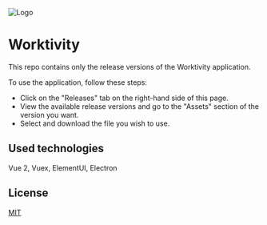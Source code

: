 
![Logo]([https://useworktivity.com/theme/assets/img/logo/worktivity-horizontal-logo-default.svg](https://useworktivity.com/_nuxt/img/worktivity-horizontal-logo-default.475fedc.svg))

    
# Worktivity

This repo contains only the release versions of the Worktivity application.

To use the application, follow these steps:

- Click on the "Releases" tab on the right-hand side of this page.
 - View the available release versions and go to the "Assets" section of the version you want.
 - Select and download the file you wish to use.
## Used technologies

Vue 2, Vuex, ElementUI, Electron


  
## License

[MIT](https://choosealicense.com/licenses/mit/)

  
